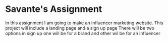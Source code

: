 # Savante's Assignment

In this assignment I am going to make an influencer marketing website.
This project will include a landing page and a sign up page 
There will be two options in sign up one will be for a brand and other wil be for an influencer
